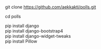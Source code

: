 git clone https://github.com/aekkakti/polls.git <br>

cd polls <br>

pip install django <br>
pip install django-bootstrap4 <br>
pip install django-widget-tweaks <br>
pip install Pillow <br>
